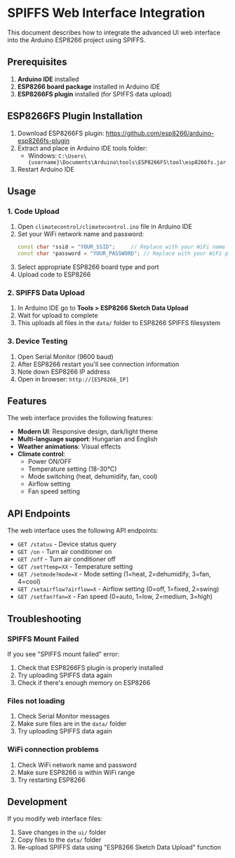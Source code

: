 # SPIFFS Web Interface Integration

This document describes how to integrate the advanced UI web interface into the Arduino ESP8266 project using SPIFFS.

## Prerequisites

1. **Arduino IDE** installed
2. **ESP8266 board package** installed in Arduino IDE
3. **ESP8266FS plugin** installed (for SPIFFS data upload)

## ESP8266FS Plugin Installation

1. Download ESP8266FS plugin: https://github.com/esp8266/arduino-esp8266fs-plugin
2. Extract and place in Arduino IDE tools folder:
   - Windows: `C:\Users\{username}\Documents\Arduino\tools\ESP8266FS\tool\esp8266fs.jar`
3. Restart Arduino IDE

## Usage

### 1. Code Upload

1. Open `climatecontrol/climatecontrol.ino` file in Arduino IDE
2. Set your WiFi network name and password:
   ```cpp
   const char *ssid = "YOUR_SSID";     // Replace with your WiFi name
   const char *password = "YOUR_PASSWORD"; // Replace with your WiFi password
   ```
3. Select appropriate ESP8266 board type and port
4. Upload code to ESP8266

### 2. SPIFFS Data Upload

1. In Arduino IDE go to **Tools > ESP8266 Sketch Data Upload**
2. Wait for upload to complete
3. This uploads all files in the `data/` folder to ESP8266 SPIFFS filesystem

### 3. Device Testing

1. Open Serial Monitor (9600 baud)
2. After ESP8266 restart you'll see connection information
3. Note down ESP8266 IP address
4. Open in browser: `http://[ESP8266_IP]`

## Features

The web interface provides the following features:

- **Modern UI**: Responsive design, dark/light theme
- **Multi-language support**: Hungarian and English
- **Weather animations**: Visual effects
- **Climate control**:
  - Power ON/OFF
  - Temperature setting (18-30°C)
  - Mode switching (heat, dehumidify, fan, cool)
  - Airflow setting
  - Fan speed setting

## API Endpoints

The web interface uses the following API endpoints:

- `GET /status` - Device status query
- `GET /on` - Turn air conditioner on
- `GET /off` - Turn air conditioner off
- `GET /set?temp=XX` - Temperature setting
- `GET /setmode?mode=X` - Mode setting (1=heat, 2=dehumidify, 3=fan, 4=cool)
- `GET /setairflow?airflow=X` - Airflow setting (0=off, 1=fixed, 2=swing)
- `GET /setfan?fan=X` - Fan speed (0=auto, 1=low, 2=medium, 3=high)

## Troubleshooting

### SPIFFS Mount Failed
If you see "SPIFFS mount failed" error:
1. Check that ESP8266FS plugin is properly installed
2. Try uploading SPIFFS data again
3. Check if there's enough memory on ESP8266

### Files not loading
1. Check Serial Monitor messages
2. Make sure files are in the `data/` folder
3. Try uploading SPIFFS data again

### WiFi connection problems
1. Check WiFi network name and password
2. Make sure ESP8266 is within WiFi range
3. Try restarting ESP8266

## Development

If you modify web interface files:
1. Save changes in the `ui/` folder
2. Copy files to the `data/` folder
3. Re-upload SPIFFS data using "ESP8266 Sketch Data Upload" function
